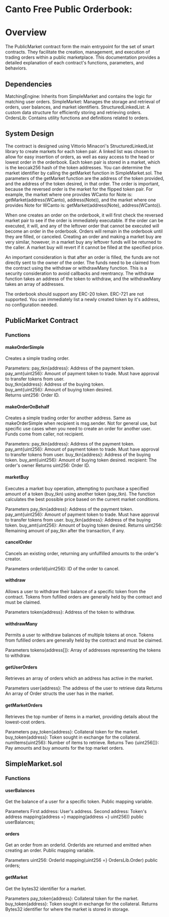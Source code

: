# Canto Free Public Orderbook:

# Overview

The PublicMarket contract form the main entrypoint for the set of smart contracts. They facilitate the creation, management, and execution of trading orders within a public marketplace. This documentation provides a detailed explanation of each contract's functions, parameters, and behaviors.

## Dependencies
MatchingEngine: Inherits from SimpleMarket and contains the logic for matching user orders.
SimpleMarket: Manages the storage and retrieval of orders, user balances, and market identifiers.
StructuredLinkedList: A custom data structure for efficiently storing and retrieving orders.
OrdersLib: Contains utility functions and definitions related to orders.

## System Design

The contract is designed using Vittorio Minacori's StructuredLinkedList library to create markets for each token pair. A linked list was chosen to allow for easy insertion of orders, as well as easy access to the head or lowest order in the orderbook. Each token pair is stored in a market, which is the keccak256 hash of the token addresses. You can determine the market identifier by calling the getMarket function in SimpleMarket.sol. The parameters of the getMarket function are the address of the token provided, and the address of the token desired, in that order. The order is important, because the reversed order is the market for the flipped token pair. For example, the market where one provides WCanto for Note is: getMarket(address(WCanto), address(Note)), and the market where one provides Note for WCanto is: getMarket(address(Note), address(WCanto)). 

When one creates an order on the orderbook, it will first check the reversed market pair to see if the order is immediately executable. If the order can be executed, it will, and any of the leftover order that cannot be executed will become an order in the orderbook. Orders will remain in the orderbook until they are filled, or canceled. Creating an order and making a market buy are very similar, however, in a market buy any leftover funds will be returned to the caller. A market buy will revert if it cannot be filled at the specified price. 

An important consideration is that after an order is filled, the funds are not directly sent to the owner of the order. The funds need to be claimed from the contract using the withdraw or withdrawMany function. This is a security consideration to avoid callbacks and reentrancy. The withdraw function takes an address of the token to withdraw, and the withdrawMany takes an array of addresses. 

The orderbook should support any ERC-20 token. ERC-721 are not supported. You can immediately list a newly created token by it's address, no configuration needed. 

## PublicMarket Contract

### Functions

#### makeOrderSimple

Creates a simple trading order. 

Parameters:
pay_tkn{address}: Address of the payment token. \
pay_amt{uint256}: Amount of payment token to trade. Must have approval to transfer tokens from user.\
buy_tkn{address}: Address of the buying token. \
buy_amt{uint256}: Amount of buying token desired. \
Returns
uint256: Order ID. 

#### makeOrderOnBehalf

Creates a simple trading order for another address. Same as makeOrderSimple when recipient is msg.sender. Not for general use, but specific use cases when you need to create an order for another user. Funds come from caller, not recipient. 

Parameters:
pay_tkn{address}: Address of the payment token. 
pay_amt{uint256}: Amount of payment token to trade. Must have approval to transfer tokens from user.
buy_tkn{address}: Address of the buying token.
buy_amt{uint256}: Amount of buying token desired.
recipient: The order's owner
Returns
uint256: Order ID. 

#### marketBuy
Executes a market buy operation, attempting to purchase a specified amount of a token (buy_tkn) using another token (pay_tkn). The function calculates the best possible price based on the current market conditions.

Parameters
pay_tkn{address}: Address of the payment token. 
pay_amt{uint256}: Amount of payment token to trade. Must have approval to transfer tokens from user.
buy_tkn{address}: Address of the buying token.
buy_amt{uint256}: Amount of buying token desired.
Returns
uint256: Remaining amount of pay_tkn after the transaction, if any.

#### cancelOrder
Cancels an existing order, returning any unfulfilled amounts to the order's creator.

Parameters
orderId{uint256}: ID of the order to cancel.

#### withdraw
Allows a user to withdraw their balance of a specific token from the contract. Tokens from fufilled orders are generally held by the contract and must be claimed.

Parameters
token{address}: Address of the token to withdraw.

#### withdrawMany
Permits a user to withdraw balances of multiple tokens at once. Tokens from fufilled orders are generally held by the contract and must be claimed.

Parameters
tokens{address[]}: Array of addresses representing the tokens to withdraw.

#### getUserOrders
Retrieves an array of orders which an address has active in the market.

Parameters
user{address}: The address of the user to retrieve data
Returns
An array of Order structs the user has in the market.

#### getMarketOrders
Retrieves the top number of items in a market, providing details about the lowest-cost orders.

Parameters
pay_token{address}: Collateral token for the market.
buy_token{address}: Token sought in exchange for the collateral.
numItems{uint256}: Number of items to retrieve.
Returns
Two {uint256[]}: Pay amounts and buy amounts for the top market orders.

## SimpleMarket.sol
### Functions

#### userBalances
Get the balance of a user for a specific token. Public mapping variable.

Parameters
First address: User's address.
Second address: Token's address
mapping(address =} mapping(address =} uint256)) public userBalances;

#### orders
Get an order from an orderId. OrderIds are returned and emitted when creating an order. Public mapping variable. 

Parameters
uint256: OrderId
mapping(uint256 =} OrdersLib.Order) public orders;

#### getMarket 
Get the bytes32 identifier for a market. 

Parameters
pay_token{address}: Collateral token for the market.
buy_token{address}: Token sought in exchange for the collateral.
Returns
Bytes32 identifier for where the market is stored in storage.